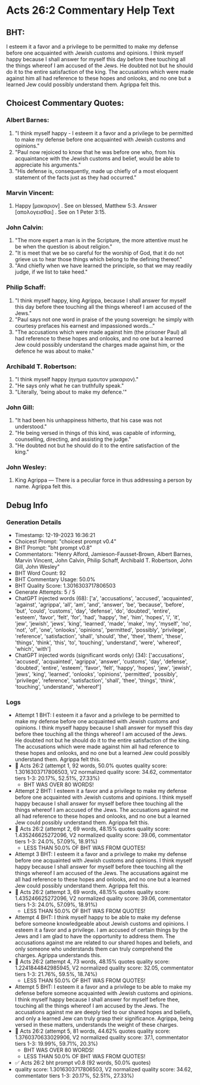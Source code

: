 # Acts 26:2 Commentary Help Text

## BHT:
I esteem it a favor and a privilege to be permitted to make my defense before one acquainted with Jewish customs and opinions. I think myself happy because I shall answer for myself this day before thee touching all the things whereof I am accused of the Jews. He doubted not but he should do it to the entire satisfaction of the king. The accusations which were made against him all had reference to these hopes and onlooks, and no one but a learned Jew could possibly understand them. Agrippa felt this.

## Choicest Commentary Quotes:
### Albert Barnes:
1. "I think myself happy - I esteem it a favor and a privilege to be permitted to make my defense before one acquainted with Jewish customs and opinions."
2. "Paul now rejoiced to know that he was before one who, from his acquaintance with the Jewish customs and belief, would be able to appreciate his arguments."
3. "His defense is, consequently, made up chiefly of a most eloquent statement of the facts just as they had occurred."

### Marvin Vincent:
1. Happy [μακαριον] . See on blessed, Matthew 5:3. 
Answer [απολογεισθαι] . See on 1 Peter 3:15.


### John Calvin:
1. "The more expert a man is in the Scripture, the more attentive must he be when the question is about religion."
2. "It is meet that we be so careful for the worship of God, that it do not grieve us to hear those things which belong to the defining thereof."
3. "And chiefly when we have learned the principle, so that we may readily judge, if we list to take heed."

### Philip Schaff:
1. "I think myself happy, king Agrippa, because I shall answer for myself this day before thee touching all the things whereof I am accused of the Jews." 
2. "Paul says not one word in praise of the young sovereign: he simply with courtesy prefaces his earnest and impassioned words..." 
3. "The accusations which were made against him (the prisoner Paul) all had reference to these hopes and onlooks, and no one but a learned Jew could possibly understand the charges made against him, or the defence he was about to make."

### Archibald T. Robertson:
1. "I think myself happy (ηγημα εμαυτον μακαριον)." 
2. "He says only what he can truthfully speak."
3. "Literally, 'being about to make my defence.'"

### John Gill:
1. "It had been his unhappiness hitherto, that his case was not understood."
2. "He being versed in things of this kind, was capable of informing, counselling, directing, and assisting the judge."
3. "He doubted not but he should do it to the entire satisfaction of the king."

### John Wesley:
1. King Agrippa — There is a peculiar force in thus addressing a person by name. Agrippa felt this.



## Debug Info
### Generation Details
- Timestamp: 12-19-2023 16:36:21
- Choicest Prompt: "choicest prompt v0.4"
- BHT Prompt: "bht prompt v0.8"
- Commentators: "Henry Alford, Jamieson-Fausset-Brown, Albert Barnes, Marvin Vincent, John Calvin, Philip Schaff, Archibald T. Robertson, John Gill, John Wesley"
- BHT Word Count: 92
- BHT Commentary Usage: 50.0%
- BHT Quality Score: 1.3016303717806503
- Generate Attempts: 5 / 5
- ChatGPT injected words (68):
	['a', 'accusations', 'accused', 'acquainted', 'against', 'agrippa', 'all', 'am', 'and', 'answer', 'be', 'because', 'before', 'but', 'could', 'customs', 'day', 'defense', 'do', 'doubted', 'entire', 'esteem', 'favor', 'felt', 'for', 'had', 'happy', 'he', 'him', 'hopes', 'i', 'it', 'jew', 'jewish', 'jews', 'king', 'learned', 'made', 'make', 'my', 'myself', 'no', 'not', 'of', 'one', 'onlooks', 'opinions', 'permitted', 'possibly', 'privilege', 'reference', 'satisfaction', 'shall', 'should', 'the', 'thee', 'them', 'these', 'things', 'think', 'this', 'to', 'touching', 'understand', 'were', 'whereof', 'which', 'with']
- ChatGPT injected words (significant words only) (34):
	['accusations', 'accused', 'acquainted', 'agrippa', 'answer', 'customs', 'day', 'defense', 'doubted', 'entire', 'esteem', 'favor', 'felt', 'happy', 'hopes', 'jew', 'jewish', 'jews', 'king', 'learned', 'onlooks', 'opinions', 'permitted', 'possibly', 'privilege', 'reference', 'satisfaction', 'shall', 'thee', 'things', 'think', 'touching', 'understand', 'whereof']

### Logs
- Attempt 1 BHT: I esteem it a favor and a privilege to be permitted to make my defense before one acquainted with Jewish customs and opinions. I think myself happy because I shall answer for myself this day before thee touching all the things whereof I am accused of the Jews. He doubted not but he should do it to the entire satisfaction of the king. The accusations which were made against him all had reference to these hopes and onlooks, and no one but a learned Jew could possibly understand them. Agrippa felt this.
- 🔄 Acts 26:2 (attempt 1, 92 words, 50.0% quotes quality score: 1.3016303717806503, V2 normalized quality score: 34.62, commentator tiers 1-3: 20.17%, 52.51%, 27.33%) 
	- BHT WAS OVER 80 WORDS!
- Attempt 2 BHT: I esteem it a favor and a privilege to make my defense before one acquainted with Jewish customs and opinions. I think myself happy because I shall answer for myself before thee touching all the things whereof I am accused of the Jews. The accusations against me all had reference to these hopes and onlooks, and no one but a learned Jew could possibly understand them. Agrippa felt this.
- 🔄 Acts 26:2 (attempt 2, 69 words, 48.15% quotes quality score: 1.435246625272096, V2 normalized quality score: 39.06, commentator tiers 1-3: 24.0%, 57.09%, 18.91%) 
	- LESS THAN 50.0% OF BHT WAS FROM QUOTES!
- Attempt 3 BHT: I esteem it a favor and a privilege to make my defense before one acquainted with Jewish customs and opinions. I think myself happy because I shall answer for myself before thee touching all the things whereof I am accused of the Jews. The accusations against me all had reference to these hopes and onlooks, and no one but a learned Jew could possibly understand them. Agrippa felt this.
- 🔄 Acts 26:2 (attempt 3, 69 words, 48.15% quotes quality score: 1.435246625272096, V2 normalized quality score: 39.06, commentator tiers 1-3: 24.0%, 57.09%, 18.91%) 
	- LESS THAN 50.0% OF BHT WAS FROM QUOTES!
- Attempt 4 BHT: I think myself happy to be able to make my defense before someone knowledgeable about Jewish customs and opinions. I esteem it a favor and a privilege. I am accused of certain things by the Jews and I am glad to have the opportunity to address them. The accusations against me are related to our shared hopes and beliefs, and only someone who understands them can truly comprehend the charges. Agrippa understands this.
- 🔄 Acts 26:2 (attempt 4, 73 words, 48.15% quotes quality score: 1.2241844842985945, V2 normalized quality score: 32.05, commentator tiers 1-3: 21.76%, 59.5%, 18.74%) 
	- LESS THAN 50.0% OF BHT WAS FROM QUOTES!
- Attempt 5 BHT: I esteem it a favor and a privilege to be able to make my defense before someone acquainted with Jewish customs and opinions. I think myself happy because I shall answer for myself before thee, touching all the things whereof I am accused by the Jews. The accusations against me are deeply tied to our shared hopes and beliefs, and only a learned Jew can truly grasp their significance. Agrippa, being versed in these matters, understands the weight of these charges.
- 🔄 Acts 26:2 (attempt 5, 81 words, 44.62% quotes quality score: 1.3760370633029906, V2 normalized quality score: 37.1, commentator tiers 1-3: 19.99%, 59.71%, 20.3%) 
	- BHT WAS OVER 80 WORDS! 
	- LESS THAN 50.0% OF BHT WAS FROM QUOTES!
- ✅ Acts 26:2 bht prompt v0.8 (92 words, 50.0% quotes)
- quality score: 1.3016303717806503, V2 normalized quality score: 34.62, commentator tiers 1-3: 20.17%, 52.51%, 27.33%)